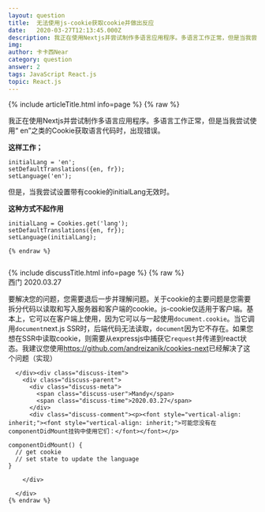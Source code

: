 ```yaml
---
layout: question
title:  无法使用js-cookie获取cookie并做出反应
date:   2020-03-27T12:13:45.000Z
description: 我正在使用Nextjs并尝试制作多语言应用程序。多语言工作正常，但是当我尝试使用“ en”之类的Cookie获取语言代码时，出现错误。这样工作；i...
img: 
author: 卡卡西Near
category: question
answer: 2
tags: JavaScript React.js
topic: React.js
---
```

<div class="article-root">
  <div class="article">
    {% include articleTitle.html info=page %}
    {% raw %}
    <div class="article-content"><p><font style="vertical-align: inherit;"><font style="vertical-align: inherit;">我正在使用Nextjs并尝试制作多语言应用程序。</font><font style="vertical-align: inherit;">多语言工作正常，但是当我尝试使用“ en”之类的Cookie获取语言代码时，出现错误。</font></font></p>

<p><strong><font style="vertical-align: inherit;"><font style="vertical-align: inherit;">这样工作；</font></font></strong></p>

<pre><code>initialLang = 'en';<font></font>
setDefaultTranslations({en, fr});<font></font>
setLanguage('en');<font></font>
</code></pre>

<p><font style="vertical-align: inherit;"><font style="vertical-align: inherit;">但是，当我尝试设置带有cookie的initialLang无效时。</font></font></p>

<p><strong><font style="vertical-align: inherit;"><font style="vertical-align: inherit;">这种方式不起作用</font></font></strong></p>

<pre><code>initialLang = Cookies.get('lang');<font></font>
setDefaultTranslations({en, fr});<font></font>
setLanguage(initialLang);<font></font>
</code></pre></div>
    {% endraw %}
  </div>
  <p style="height: 0;width:0;overflow: hidden;"> 第3808篇《无法使用js-cookie获取cookie并做出反应》来自Winter(https://github.com/aiyld/aiyld.github.io)的站点</p>
  <div class="discuss-wrapper">
    {% include discussTitle.html info=page %}
    {% raw %}
    <div class="discuss-item">
        <div class="discuss-parent">
          <div class="discuss-meta">
            <span class="discuss-user">西门</span>
            <span class="discuss-time">2020.03.27</span>
          </div>
          <div class="discuss-comment"><p><font style="vertical-align: inherit;"><font style="vertical-align: inherit;">要解决您的问题，您需要退后一步并理解问题。</font><font style="vertical-align: inherit;">关于cookie的主要问题是您需要拆分代码以读取和写入服务器和客户端的cookie。</font><font style="vertical-align: inherit;">js-cookie仅适用于客户端。</font><font style="vertical-align: inherit;">基本上，它可以在客户端上使用，因为它可以与一起使用</font></font><code>document.cookie</code><font style="vertical-align: inherit;"><font style="vertical-align: inherit;">。</font><font style="vertical-align: inherit;">当它调用</font></font><code>document</code><font style="vertical-align: inherit;"><font style="vertical-align: inherit;">next.js SSR时，后端代码无法读取，</font></font><code>document</code><font style="vertical-align: inherit;"><font style="vertical-align: inherit;">因为它不存在。</font><font style="vertical-align: inherit;">如果您想在SSR中读取cookie，则需要从expressjs中捕获它</font></font><code>request</code><font style="vertical-align: inherit;"><font style="vertical-align: inherit;">并传递到react状态。</font><font style="vertical-align: inherit;">我建议您使用</font></font><a href="https://github.com/andreizanik/cookies-next" rel="nofollow noreferrer"><font style="vertical-align: inherit;"><font style="vertical-align: inherit;">https://github.com/andreizanik/cookies-next</font></font></a><font style="vertical-align: inherit;"><font style="vertical-align: inherit;">已经解决了这个问题（实现）</font></font></p></div>
        </div>
        
      </div><div class="discuss-item">
        <div class="discuss-parent">
          <div class="discuss-meta">
            <span class="discuss-user">Mandy</span>
            <span class="discuss-time">2020.03.27</span>
          </div>
          <div class="discuss-comment"><p><font style="vertical-align: inherit;"><font style="vertical-align: inherit;">可能您没有在componentDidMount挂钩中使用它们：</font></font></p>

<pre><code>componentDidMount() {<font></font>
  // get cookie<font></font>
  // set state to update the language<font></font>
}<font></font>
</code></pre></div>
        </div>
        
      </div>
    {% endraw %}
  </div>
<div>
